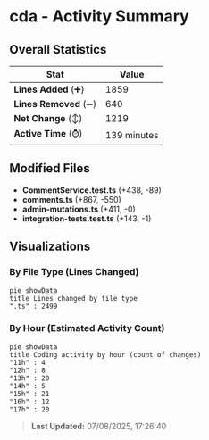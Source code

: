 # cda - Activity Summary 

## Overall Statistics

| Stat                   | Value                                                             |
| ---------------------- | ----------------------------------------------------------------- |
| **Lines Added** (➕)   | 1859                                          |
| **Lines Removed** (➖) | 640                                        |
| **Net Change** (↕)    | 1219                |
| **Active Time** (⌚)   | 139 minutes |


## Modified Files
- **CommentService.test.ts** (+438, -89)
- **comments.ts** (+867, -550)
- **admin-mutations.ts** (+411, -0)
- **integration-tests.test.ts** (+143, -1)

## Visualizations

### By File Type (Lines Changed)

```mermaid
pie showData
title Lines changed by file type
".ts" : 2499
```

### By Hour (Estimated Activity Count)

```mermaid
pie showData
title Coding activity by hour (count of changes)
"11h" : 4
"12h" : 8
"13h" : 20
"14h" : 5
"15h" : 21
"16h" : 12
"17h" : 20
```


> **Last Updated:** 07/08/2025, 17:26:40